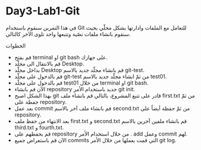 # Day3-Lab1-Git

في هذا التمرين سنقوم باستخدام Git للتعامل مع الملفات وادارتها بشكل محلّي بحيث سنقوم بانشاء ملفات نصّية وتتبعها واحد تلوى الآخر كالتالي. 


الخطوات 
- قم بفتح terminal او git bash على جهازك.
- قم بالانتقال الى مجلّد Desktop.
- بداخل مجلّد Desktop قم بانشاء مجلّد جديد بالاسم git-test.
- قم بالدخول على مجلّد git-test من ثمّ انشاء مجلّد جديد بالاسم test01. 
- قم بالدخول على مجلّد test01 من خلال terminal او git bash. 
- الآن قم بانشاء repository جديد باستخدام الأمر git init. 
- بهذا الشكل اصبح git قادر على تتبع المشروع، بالتالي قم بانشاء ملف first.txt من ثمّ حفظة على repository. 
- بعد عمل commit قم بانشاء ملف آخر بالاسم second.txt من ثمّ حفظة أيضاً على  repository. 
- بعد الانتهاء من حفظ ملف first.txt و second.txt قم بانشاء ملفين آخرين بالاسم third.txt و fourth.txt.
- قم بحفظهم على repository من خلال استخدام الأمر .  add وعمل commit لهم.
- الآن قم باستعراض جميع commits التي قمت بعملها من خلال الأمر git log.


